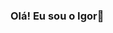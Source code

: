 ### Olá! Eu sou o Igor👋

<div>
  <img heigth="180em" scr="https://github-readme-stats.vercel.app/api?username=igoros13&show_icons=true&theme=dark">
</div>
